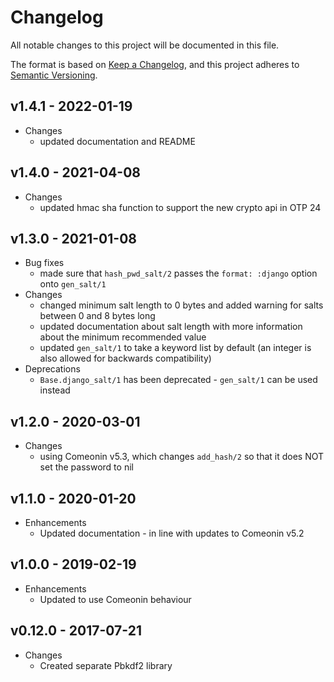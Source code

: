 # Changelog

All notable changes to this project will be documented in this file.

The format is based on [Keep a Changelog](https://keepachangelog.com/en/1.0.0/),
and this project adheres to [Semantic Versioning](https://semver.org/spec/v2.0.0.html).

## v1.4.1 - 2022-01-19

* Changes
  * updated documentation and README

## v1.4.0 - 2021-04-08

* Changes
  * updated hmac sha function to support the new crypto api in OTP 24

## v1.3.0 - 2021-01-08

* Bug fixes
  * made sure that `hash_pwd_salt/2` passes the `format: :django` option onto `gen_salt/1`
* Changes
  * changed minimum salt length to 0 bytes and added warning for salts between 0 and 8 bytes long
  * updated documentation about salt length with more information about the minimum recommended value
  * updated `gen_salt/1` to take a keyword list by default (an integer is also allowed for backwards compatibility)
* Deprecations
  * `Base.django_salt/1` has been deprecated - `gen_salt/1` can be used instead

## v1.2.0 - 2020-03-01

* Changes
  * using Comeonin v5.3, which changes `add_hash/2` so that it does NOT set the password to nil

## v1.1.0 - 2020-01-20

* Enhancements
  * Updated documentation - in line with updates to Comeonin v5.2

## v1.0.0 - 2019-02-19

* Enhancements
  * Updated to use Comeonin behaviour

## v0.12.0 - 2017-07-21

* Changes
  * Created separate Pbkdf2 library
